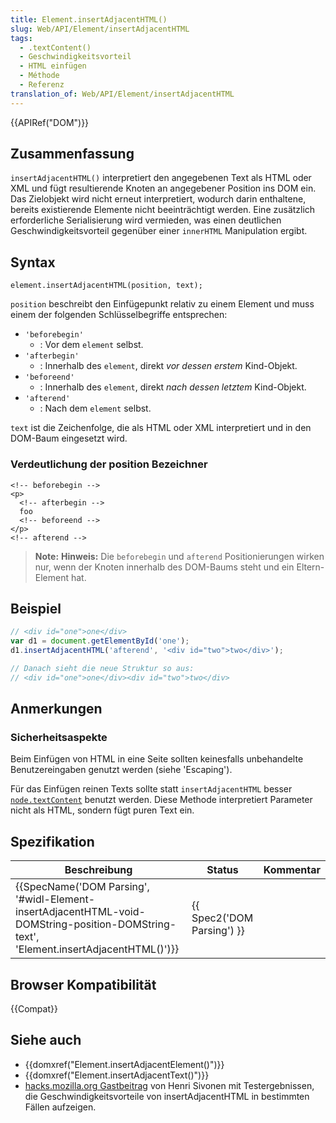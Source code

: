 ```yaml
---
title: Element.insertAdjacentHTML()
slug: Web/API/Element/insertAdjacentHTML
tags:
  - .textContent()
  - Geschwindigkeitsvorteil
  - HTML einfügen
  - Méthode
  - Referenz
translation_of: Web/API/Element/insertAdjacentHTML
---
```

{{APIRef("DOM")}}

## Zusammenfassung

`insertAdjacentHTML()` interpretiert den angegebenen Text als HTML oder XML und fügt resultierende Knoten an angegebener Position ins DOM ein. Das Zielobjekt wird nicht erneut interpretiert, wodurch darin enthaltene, bereits existierende Elemente nicht beeinträchtigt werden.
Eine zusätzlich erforderliche Serialisierung wird vermieden, was einen deutlichen Geschwindigkeitsvorteil gegenüber einer `innerHTML` Manipulation ergibt.

## Syntax

    element.insertAdjacentHTML(position, text);

`position` beschreibt den Einfügepunkt relativ zu einem Element und muss einem der folgenden Schlüsselbegriffe entsprechen:

- `'beforebegin'`
  - : Vor dem `element` selbst.
- `'afterbegin'`
  - : Innerhalb des `element`, direkt _vor dessen erstem_ Kind-Objekt.
- `'beforeend'`
  - : Innerhalb des `element`, direkt _nach dessen letztem_ Kind-Objekt.
- `'afterend'`
  - : Nach dem `element` selbst.

`text` ist die Zeichenfolge, die als HTML oder XML interpretiert und in den DOM-Baum eingesetzt wird.

### Verdeutlichung der position Bezeichner

    <!-- beforebegin -->
    <p>
      <!-- afterbegin -->
      foo
      <!-- beforeend -->
    </p>
    <!-- afterend -->

> **Note:** **Hinweis:** Die `beforebegin` und `afterend` Positionierungen wirken nur, wenn der Knoten innerhalb des DOM-Baums steht und ein Eltern-Element hat.

## Beispiel

```js
// <div id="one">one</div>
var d1 = document.getElementById('one');
d1.insertAdjacentHTML('afterend', '<div id="two">two</div>');

// Danach sieht die neue Struktur so aus:
// <div id="one">one</div><div id="two">two</div>
```

## Anmerkungen

### Sicherheitsaspekte

Beim Einfügen von HTML in eine Seite sollten keinesfalls unbehandelte Benutzereingaben genutzt werden (siehe 'Escaping').

Für das Einfügen reinen Texts sollte statt `insertAdjacentHTML` besser [`node.textContent`](https://developer.mozilla.org/en-US/docs/Web/API/Node/textContent "The Node.textContent property represents the text content of a node and its descendants.") benutzt werden. Diese Methode interpretiert Parameter nicht als HTML, sondern fügt puren Text ein.

## Spezifikation

| Beschreibung                                                                                                                                                                         | Status                               | Kommentar |
| ------------------------------------------------------------------------------------------------------------------------------------------------------------------------------------ | ------------------------------------ | --------- |
| {{SpecName('DOM Parsing', '#widl-Element-insertAdjacentHTML-void-DOMString-position-DOMString-text', 'Element.insertAdjacentHTML()')}} | {{ Spec2('DOM Parsing') }} |           |

## Browser Kompatibilität

{{Compat}}

## Siehe auch

- {{domxref("Element.insertAdjacentElement()")}}
- {{domxref("Element.insertAdjacentText()")}}
- [hacks.mozilla.org Gastbeitrag](https://hacks.mozilla.org/2011/11/insertadjacenthtml-enables-faster-html-snippet-injection/) von Henri Sivonen mit Testergebnissen, die Geschwindigkeitsvorteile von insertAdjacentHTML in bestimmten Fällen aufzeigen.
